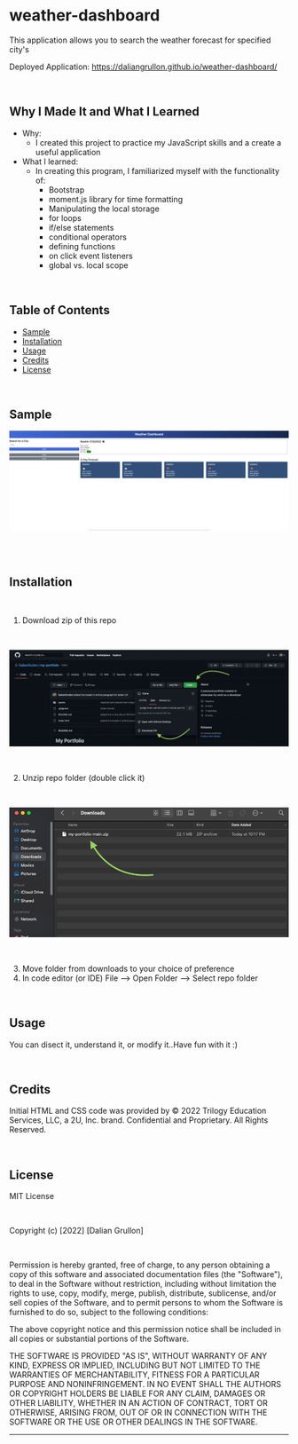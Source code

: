 # weather-dashboard
This application allows you to search the weather forecast for specified city's

Deployed Application: https://daliangrullon.github.io/weather-dashboard/

<br>

## Why I Made It and What I Learned

- Why:
    - I created this project to practice my JavaScript skills and a create a useful application
- What I learned:
    - In creating this program, I familiarized myself with the functionality of:
        - Bootstrap
        - moment.js library for time formatting
        - Manipulating the local storage
        - for loops
        - if/else statements
        - conditional operators
        - defining functions
        - on click event listeners
        - global vs. local scope

<br>

## Table of Contents

- [Sample](#sample)
- [Installation](#installation)
- [Usage](#usage)
- [Credits](#credits)
- [License](#license)

<br>

## Sample

![](./assets/images/Screen%20Shot%202022-07-15%20at%206.34.57%20AM.png)

<br>

<br>

## Installation

<br>

1. Download zip of this repo

<br>

![](./assets/images/installation-1.png)

<br>

2. Unzip repo folder (double click it)

<br>

![](./assets/images/installation-2.png)

<br>

3. Move folder from downloads to your choice of preference
4. In code editor (or IDE) File --> Open Folder --> Select repo folder

<br>

## Usage

You can disect it, understand it, or modify it..Have fun with it :)

<br>

## Credits

Initial HTML and CSS code was provided by © 2022 Trilogy Education Services, LLC, a 2U, Inc. brand. Confidential and Proprietary. All Rights Reserved.

<br>

## License

MIT License

<br>

Copyright (c) [2022] [Dalian Grullon]

<br>

Permission is hereby granted, free of charge, to any person obtaining a copy of this software and associated documentation files (the "Software"), to deal in the Software without restriction, including without limitation the rights to use, copy, modify, merge, publish, distribute, sublicense, and/or sell copies of the Software, and to permit persons to whom the Software is furnished to do so, subject to the following conditions:

The above copyright notice and this permission notice shall be included in all copies or substantial portions of the Software.

THE SOFTWARE IS PROVIDED "AS IS", WITHOUT WARRANTY OF ANY KIND, EXPRESS OR IMPLIED, INCLUDING BUT NOT LIMITED TO THE WARRANTIES OF MERCHANTABILITY, FITNESS FOR A PARTICULAR PURPOSE AND NONINFRINGEMENT. IN NO EVENT SHALL THE AUTHORS OR COPYRIGHT HOLDERS BE LIABLE FOR ANY CLAIM, DAMAGES OR OTHER LIABILITY, WHETHER IN AN ACTION OF CONTRACT, TORT OR OTHERWISE, ARISING FROM, OUT OF OR IN CONNECTION WITH THE SOFTWARE OR THE USE OR OTHER DEALINGS IN THE SOFTWARE.

---
